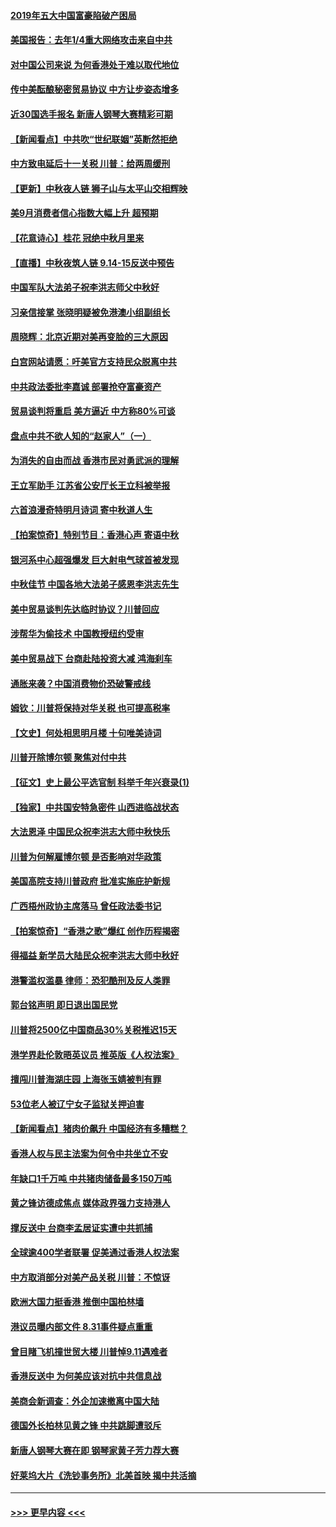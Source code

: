 #### [2019年五大中国富豪陷破产困局](../pages/nf4514/n11505396.md?t=09140633) 
#### [美国报告：去年1/4重大网络攻击来自中共](../pages/nf4514/n11520128.md?t=09140633) 
#### [对中国公司来说 为何香港处于难以取代地位](../pages/nf4514/n11520232.md?t=09140633) 
#### [传中美酝酿秘密贸易协议 中方让步姿态增多](../pages/nf4514/n11519948.md?t=09140633) 
#### [近30国选手报名 新唐人钢琴大赛精彩可期](../pages/nf4514/n11515402.md?t=09140633) 
#### [【新闻看点】中共吹“世纪联姻”英断然拒绝](../pages/nf4514/n11519729.md?t=09140633) 
#### [中方致电延后十一关税 川普：给两周缓刑](../pages/nf4514/n11519697.md?t=09140633) 
#### [【更新】中秋夜人链 狮子山与太平山交相辉映](../pages/nf4514/n11517995.md?t=09140633) 
#### [美9月消费者信心指数大幅上升 超预期](../pages/nf4514/n11519503.md?t=09140633) 
#### [【花意诗心】桂花 冠绝中秋月里来](../pages/nf4514/n11514533.md?t=09140633) 
#### [【直播】中秋夜筑人链 9.14-15反送中预告](../pages/nf4514/n11517259.md?t=09140633) 
#### [中国军队大法弟子祝李洪志师父中秋好](../pages/nf4514/n11519158.md?t=09140633) 
#### [习亲信接掌 张晓明疑被免港澳小组副组长](../pages/nf4514/n11519258.md?t=09140633) 
#### [周晓辉：北京近期对美再变脸的三大原因](../pages/nf4514/n11517537.md?t=09140633) 
#### [白宫网站请愿：吁美官方支持民众脱离中共](../pages/nf4514/n11512429.md?t=09140633) 
#### [中共政法委批李嘉诚 部署抢夺富豪资产](../pages/nf4514/n11519201.md?t=09140633) 
#### [贸易谈判将重启 美方逼近 中方称80%可谈](../pages/nf4514/n11517596.md?t=09140633) 
#### [盘点中共不欲人知的“赵家人”（一）](../pages/nf4514/n11517792.md?t=09140633) 
#### [为消失的自由而战 香港市民对勇武派的理解](../pages/nf4514/n11507524.md?t=09140633) 
#### [王立军助手 江苏省公安厅长王立科被举报](../pages/nf4514/n11517714.md?t=09140633) 
#### [六首浪漫奇特明月诗词  寄中秋道人生](../pages/nf4514/n11498423.md?t=09140633) 
#### [【拍案惊奇】特别节目：香港心声 寄语中秋](../pages/nf4514/n11518227.md?t=09140633) 
#### [银河系中心超强爆发 巨大射电气球首被发现](../pages/nf4514/n11518204.md?t=09140633) 
#### [中秋佳节 中国各地大法弟子感恩李洪志先生](../pages/nf4514/n11516216.md?t=09140633) 
#### [美中贸易谈判先达临时协议？川普回应](../pages/nf4514/n11517746.md?t=09140633) 
#### [涉帮华为偷技术 中国教授纽约受审](../pages/nf4514/n11515699.md?t=09140633) 
#### [美中贸易战下 台商赴陆投资大减 鸿海刹车](../pages/nf4514/n11517265.md?t=09140633) 
#### [通胀来袭？中国消费物价恐破警戒线](../pages/nf4514/n11517388.md?t=09140633) 
#### [姆钦：川普将保持对华关税 也可提高税率](../pages/nf4514/n11517240.md?t=09140633) 
#### [【文史】何处相思明月楼 十句唯美诗词](../pages/nf4514/n11498444.md?t=09140633) 
#### [川普开除博尔顿 聚焦对付中共](../pages/nf4514/n11517208.md?t=09140633) 
#### [【征文】史上最公平选官制 科举千年兴衰录(1)](../pages/nf4514/n11232880.md?t=09140633) 
#### [【独家】中共国安特急密件 山西进临战状态](../pages/nf4514/n11515358.md?t=09140633) 
#### [大法恩泽 中国民众祝李洪志大师中秋快乐](../pages/nf4514/n11514794.md?t=09140633) 
#### [川普为何解雇博尔顿 是否影响对华政策](../pages/nf4514/n11515314.md?t=09140633) 
#### [美国高院支持川普政府 批准实施庇护新规](../pages/nf4514/n11516348.md?t=09140633) 
#### [广西梧州政协主席落马 曾任政法委书记](../pages/nf4514/n11516040.md?t=09140633) 
#### [【拍案惊奇】“香港之歌”爆红 创作历程揭密](../pages/nf4514/n11515488.md?t=09140633) 
#### [得福益 新学员大陆民众祝李洪志大师中秋好](../pages/nf4514/n11515127.md?t=09140633) 
#### [港警滥权滥暴 律师：恐犯酷刑及反人类罪](../pages/nf4514/n11515317.md?t=09140633) 
#### [郭台铭声明 即日退出国民党](../pages/nf4514/n11515595.md?t=09140633) 
#### [川普将2500亿中国商品30%关税推迟15天](../pages/nf4514/n11515516.md?t=09140633) 
#### [港学界赴伦敦晤英议员 推英版《人权法案》](../pages/nf4514/n11514792.md?t=09140633) 
#### [擅闯川普海湖庄园 上海张玉婧被判有罪](../pages/nf4514/n11515046.md?t=09140633) 
#### [53位老人被辽宁女子监狱关押迫害](../pages/nf4514/n11513494.md?t=09140633) 
#### [【新闻看点】猪肉价飙升 中国经济有多糟糕？](../pages/nf4514/n11514694.md?t=09140633) 
#### [香港人权与民主法案为何令中共坐立不安](../pages/nf4514/n11506208.md?t=09140633) 
#### [年缺口1千万吨 中共猪肉储备最多150万吨](../pages/nf4514/n11515103.md?t=09140633) 
#### [黄之锋访德成焦点 媒体政界强力支持港人](../pages/nf4514/n11514923.md?t=09140633) 
#### [撑反送中 台商李孟居证实遭中共抓捕](../pages/nf4514/n11515013.md?t=09140633) 
#### [全球逾400学者联署 促美通过香港人权法案](../pages/nf4514/n11514739.md?t=09140633) 
#### [中方取消部分对美产品关税 川普：不惊讶](../pages/nf4514/n11514904.md?t=09140633) 
#### [欧洲大国力挺香港 推倒中国柏林墙](../pages/nf4514/n11514821.md?t=09140633) 
#### [港议员曝内部文件 8.31事件疑点重重](../pages/nf4514/n11514619.md?t=09140633) 
#### [曾目睹飞机撞世贸大楼 川普悼9.11遇难者](../pages/nf4514/n11514626.md?t=09140633) 
#### [香港反送中 为何美应该对抗中共信息战](../pages/nf4514/n11514006.md?t=09140633) 
#### [美商会新调查：外企加速撤离中国大陆](../pages/nf4514/n11513604.md?t=09140633) 
#### [德国外长柏林见黄之锋 中共跳脚遭驳斥](../pages/nf4514/n11513958.md?t=09140633) 
#### [新唐人钢琴大赛在即 钢琴家黄子芳力荐大赛](../pages/nf4514/n11494667.md?t=09140633) 
#### [好莱坞大片《洗钞事务所》北美首映 揭中共活摘](../pages/nf4514/n11512754.md?t=09140633) 

----
#### [ >>> 更早内容 <<< ](../indexes/nf4514-earlier.md)
